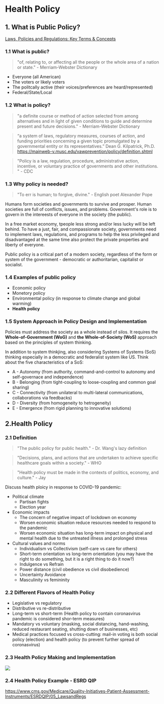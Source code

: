 # Health Policy
## 1. What is Public Policy?
[Laws, Policies and Regulations: Key Terms & Concepts](
https://publichealthlawcenter.org/sites/default/files/resources/tclc-fs-laws-policies-regs-commonterms-2015.pdf)

### 1.1 What is public?
> "of, relating to, or affecting all the people or the whole area of a nation or state." - Merriam-Webster Dictionary
- Everyone (all American)
- The voters or likely voters
- The politcally active (their voices/preferences are heard/represented)
- Federal/State/Local 
### 1.2 What is policy?
> "a definite course or method of action selected from among alternatives and in light of given conditions
> to guide and determine present and future decisions." - Merriam-Webster Dictionary

> “a system of laws, regulatory measures, courses of action, and funding priorities concerning a given
> topic promulgated by a governmental entity or its representatives.”
> Dean G. Kilpatrick, Ph.D.
> https://mainweb-v.musc.edu/vawprevention/policy/definition.shtml

> "Policy is a law, regulation, procedure, administrative action, incentive, or voluntary practice of governments and other institutions. " - CDC

### 1.3 Why policy is needed?
> "To err is human; to forgive, divine." - English poet Alexander Pope

Humans form societies and governments to survive and prosper. Human societies are full of conflicts, issues, and problems. Government's role is to 
govern in the intereests of everyone in the society (the public). 

In a free market economy, tpeople less strong and/or less lucky will be left behind. To have a just, fair, and compassionate society,
governments need to implement laws, regulations, and programs to help the less privileged and disadvantaged at the same time also 
protect the private properties and liberty of everyone. 

Public policy is a critical part of a modern society, regardless of the form or system of the government - democratic or authoritarian, capitalist or socialist.

### 1.4 Examples of public policy
- Economic policy 
- Monetory policy
- Environmental policy (in response to climate change and global warming)
- **Health policy**
### 1.5 System Approach in Policy Design and Implementation

Policies must address the society as a whole instead of silos. 
It requires the **Whole-of-Government (WoG)** and **the Whole-of-Society (WoS)** approach based on the principles of system thinking. 

In addition to system thinkjing, also considering Systems of Systems (SoS) thinking especially in a democratic and federalist system like US. Think about the 
five characteristics of a SoS:
- A - Autonomy (from authority, command-and-control to autonomy and self-governace and independence)
- B - Belonging (from tight-coupling to loose-coupling and common goal sharing)
- C - Connectivity (from unilateral to multi-lateral communications, collaborations via feedbacks)
- D - Diversity (from homogeneity to hetrogeneity)
- E - Emergence (from rigid planning to innovative solutions)

## 2.Health Policy
### 2.1 Definition

> "The public policy for public health." - Dr. Wang's lazy definition

> "Decisions, plans, and actions that are undertaken to achieve specific healthcare goals within a society." - WHO

> "Health policy must be made in the contexts of politics, economy, and culture." - Jay

Discuss health ploicy in response to COVID-19 pandemic:

- Political climate
    - Partisan fights
    - Election year
- Economic impacts
    - The concern of negative impact of lockdown on economy
    - Worsen economic situation reduce resources needed to respond to the pandemic
    - Worsen economic situation has long-term impact on physical and mental health due to the untreated illness and prolonged stress
- Cultural values and norms 
    - Individualism vs Collectivism (self-care vs care for others)
    - Short-term orientation vs long-term orientation (you may have the right to do something, but it is a right thing to do it now?)
    - Indulgence vs Refrain 
    - Power distance (civil obedience vs civil disobedience)
    - Uncertainty Avoidance 
    - Masculinity vs femininity

### 2.2 Different Flavors of  Health Policy
- Legislative vs regulatory
- Distributive vs re-distributive
- Long-term vs short-term (Health policy to contain coronasvirus pandemic is considered shor-term measures) 
- Mandatory vs voluntary (masking, social distancing, hand-washing, reduced restaurant seating, shutting down of businesses, etc)
- Medical practices focused vs cross-cutting: mail-in voting is both social policy (election) and health policy (to prevent further spread of coronasvirus)
### 2.3 Health Policy Making and Implementation
![](images/CMS_VBP_Programs.jpg)
### 2.4 Health Policy Example - ESRD QIP
https://www.cms.gov/Medicare/Quality-Initiatives-Patient-Assessment-Instruments/ESRDQIP/05_LawsandRegs
